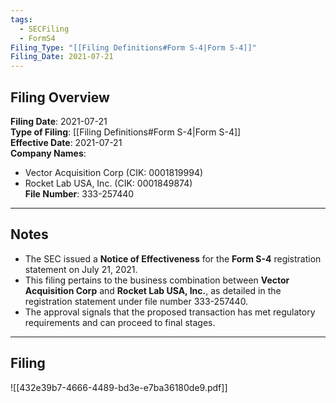 ```yaml
---
tags:
  - SECFiling
  - FormS4
Filing_Type: "[[Filing Definitions#Form S-4|Form S-4]]"
Filing_Date: 2021-07-21
---
```


## Filing Overview

**Filing Date**: 2021-07-21  
**Type of Filing**: [[Filing Definitions#Form S-4|Form S-4]]  
**Effective Date**: 2021-07-21  
**Company Names**:  
  - Vector Acquisition Corp (CIK: 0001819994)  
  - Rocket Lab USA, Inc. (CIK: 0001849874)  
**File Number**: 333-257440  

---

## Notes

- The SEC issued a **Notice of Effectiveness** for the **Form S-4** registration statement on July 21, 2021.  
- This filing pertains to the business combination between **Vector Acquisition Corp** and **Rocket Lab USA, Inc.**, as detailed in the registration statement under file number 333-257440.  
- The approval signals that the proposed transaction has met regulatory requirements and can proceed to final stages.

---

## Filing

![[432e39b7-4666-4489-bd3e-e7ba36180de9.pdf]]
